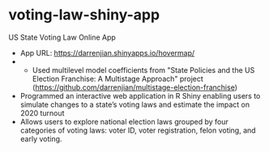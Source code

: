 # voting-law-shiny-app
US State Voting Law Online App

* App URL: https://darrenjian.shinyapps.io/hovermap/
* * Used multilevel model coefficients from "State Policies and the US Election Franchise: A Multistage Approach" project (https://github.com/darrenjian/multistage-election-franchise)
* Programmed an interactive web application in R Shiny enabling users to simulate changes to a state’s voting laws and estimate the impact on 2020 turnout
* Allows users to explore national election laws grouped by four categories of voting laws: voter ID, voter registration, felon voting, and early voting.
